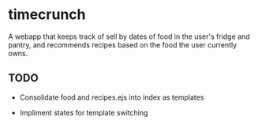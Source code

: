# timecrunch

A webapp that keeps track of sell by dates of food in the user's fridge and pantry, and recommends recipes based on the food the user currently owns.

## TODO

* Consolidate food and recipes.ejs into index as templates

* Impliment states for template switching